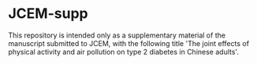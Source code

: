 # JCEM-supp

This repository is intended only as a supplementary material of the manuscript submitted to JCEM, with the following title 'The joint effects of physical activity and air pollution on type 2 diabetes in Chinese adults'.
